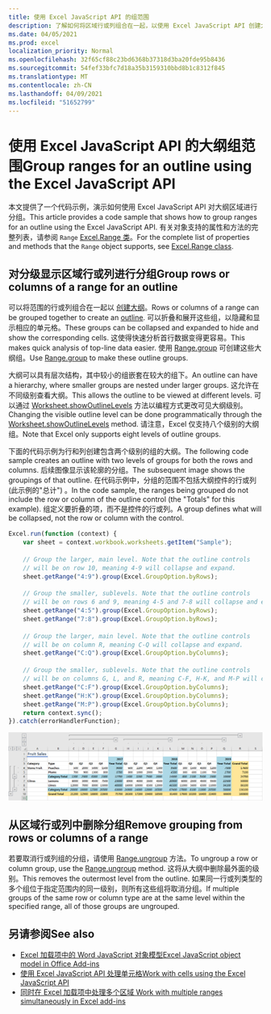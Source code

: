 ```yaml
---
title: 使用 Excel JavaScript API 的组范围
description: 了解如何将区域行或列组合在一起，以使用 Excel JavaScript API 创建大纲。
ms.date: 04/05/2021
ms.prod: excel
localization_priority: Normal
ms.openlocfilehash: 32f65cf88c23bd6368b37318d3ba20fde95b8436
ms.sourcegitcommit: 54fef33bfc7d18a35b3159310bbd8b1c8312f845
ms.translationtype: MT
ms.contentlocale: zh-CN
ms.lasthandoff: 04/09/2021
ms.locfileid: "51652799"
---
```

# <a name="group-ranges-for-an-outline-using-the-excel-javascript-api"></a><span data-ttu-id="59cc9-103">使用 Excel JavaScript API 的大纲组范围</span><span class="sxs-lookup"><span data-stu-id="59cc9-103">Group ranges for an outline using the Excel JavaScript API</span></span>

<span data-ttu-id="59cc9-104">本文提供了一个代码示例，演示如何使用 Excel JavaScript API 对大纲区域进行分组。</span><span class="sxs-lookup"><span data-stu-id="59cc9-104">This article provides a code sample that shows how to group ranges for an outline using the Excel JavaScript API.</span></span> <span data-ttu-id="59cc9-105">有关对象支持的属性和方法的完整列表，请参阅 `Range` [Excel.Range 类](/javascript/api/excel/excel.range)。</span><span class="sxs-lookup"><span data-stu-id="59cc9-105">For the complete list of properties and methods that the `Range` object supports, see [Excel.Range class](/javascript/api/excel/excel.range).</span></span>

## <a name="group-rows-or-columns-of-a-range-for-an-outline"></a><span data-ttu-id="59cc9-106">对分级显示区域行或列进行分组</span><span class="sxs-lookup"><span data-stu-id="59cc9-106">Group rows or columns of a range for an outline</span></span>

<span data-ttu-id="59cc9-107">可以将范围的行或列组合在一起以 [创建大纲](https://support.office.com/article/Outline-group-data-in-a-worksheet-08CE98C4-0063-4D42-8AC7-8278C49E9AFF)。</span><span class="sxs-lookup"><span data-stu-id="59cc9-107">Rows or columns of a range can be grouped together to create an [outline](https://support.office.com/article/Outline-group-data-in-a-worksheet-08CE98C4-0063-4D42-8AC7-8278C49E9AFF).</span></span> <span data-ttu-id="59cc9-108">可以折叠和展开这些组，以隐藏和显示相应的单元格。</span><span class="sxs-lookup"><span data-stu-id="59cc9-108">These groups can be collapsed and expanded to hide and show the corresponding cells.</span></span> <span data-ttu-id="59cc9-109">这使得快速分析首行数据变得更容易。</span><span class="sxs-lookup"><span data-stu-id="59cc9-109">This makes quick analysis of top-line data easier.</span></span> <span data-ttu-id="59cc9-110">使用 [Range.group](/javascript/api/excel/excel.range#group-groupoption-) 可创建这些大纲组。</span><span class="sxs-lookup"><span data-stu-id="59cc9-110">Use [Range.group](/javascript/api/excel/excel.range#group-groupoption-) to make these outline groups.</span></span>

<span data-ttu-id="59cc9-111">大纲可以具有层次结构，其中较小的组嵌套在较大的组下。</span><span class="sxs-lookup"><span data-stu-id="59cc9-111">An outline can have a hierarchy, where smaller groups are nested under larger groups.</span></span> <span data-ttu-id="59cc9-112">这允许在不同级别查看大纲。</span><span class="sxs-lookup"><span data-stu-id="59cc9-112">This allows the outline to be viewed at different levels.</span></span> <span data-ttu-id="59cc9-113">可以通过 [Worksheet.showOutlineLevels](/javascript/api/excel/excel.worksheet#showoutlinelevels-rowlevels--columnlevels-) 方法以编程方式更改可见大纲级别。</span><span class="sxs-lookup"><span data-stu-id="59cc9-113">Changing the visible outline level can be done programmatically through the [Worksheet.showOutlineLevels](/javascript/api/excel/excel.worksheet#showoutlinelevels-rowlevels--columnlevels-) method.</span></span> <span data-ttu-id="59cc9-114">请注意，Excel 仅支持八个级别的大纲组。</span><span class="sxs-lookup"><span data-stu-id="59cc9-114">Note that Excel only supports eight levels of outline groups.</span></span>

<span data-ttu-id="59cc9-115">下面的代码示例为行和列创建包含两个级别的组的大纲。</span><span class="sxs-lookup"><span data-stu-id="59cc9-115">The following code sample creates an outline with two levels of groups for both the rows and columns.</span></span> <span data-ttu-id="59cc9-116">后续图像显示该轮廓的分组。</span><span class="sxs-lookup"><span data-stu-id="59cc9-116">The subsequent image shows the groupings of that outline.</span></span> <span data-ttu-id="59cc9-117">在代码示例中，分组的范围不包括大纲控件的行或列 (此示例的"总计") 。</span><span class="sxs-lookup"><span data-stu-id="59cc9-117">In the code sample, the ranges being grouped do not include the row or column of the outline control (the "Totals" for this example).</span></span> <span data-ttu-id="59cc9-118">组定义要折叠的项，而不是控件的行或列。</span><span class="sxs-lookup"><span data-stu-id="59cc9-118">A group defines what will be collapsed, not the row or column with the control.</span></span>

```js
Excel.run(function (context) {
    var sheet = context.workbook.worksheets.getItem("Sample");

    // Group the larger, main level. Note that the outline controls
    // will be on row 10, meaning 4-9 will collapse and expand.
    sheet.getRange("4:9").group(Excel.GroupOption.byRows);

    // Group the smaller, sublevels. Note that the outline controls
    // will be on rows 6 and 9, meaning 4-5 and 7-8 will collapse and expand.
    sheet.getRange("4:5").group(Excel.GroupOption.byRows);
    sheet.getRange("7:8").group(Excel.GroupOption.byRows);

    // Group the larger, main level. Note that the outline controls
    // will be on column R, meaning C-Q will collapse and expand.
    sheet.getRange("C:Q").group(Excel.GroupOption.byColumns);

    // Group the smaller, sublevels. Note that the outline controls
    // will be on columns G, L, and R, meaning C-F, H-K, and M-P will collapse and expand.
    sheet.getRange("C:F").group(Excel.GroupOption.byColumns);
    sheet.getRange("H:K").group(Excel.GroupOption.byColumns);
    sheet.getRange("M:P").group(Excel.GroupOption.byColumns);
    return context.sync();
}).catch(errorHandlerFunction);
```

![具有两级、二维轮廓的范围](../images/excel-outline.png)

## <a name="remove-grouping-from-rows-or-columns-of-a-range"></a><span data-ttu-id="59cc9-120">从区域行或列中删除分组</span><span class="sxs-lookup"><span data-stu-id="59cc9-120">Remove grouping from rows or columns of a range</span></span>

<span data-ttu-id="59cc9-121">若要取消行或列组的分组，请使用 [Range.ungroup](/javascript/api/excel/excel.range#ungroup-groupoption-) 方法。</span><span class="sxs-lookup"><span data-stu-id="59cc9-121">To ungroup a row or column group, use the [Range.ungroup](/javascript/api/excel/excel.range#ungroup-groupoption-) method.</span></span> <span data-ttu-id="59cc9-122">这将从大纲中删除最外面的级别。</span><span class="sxs-lookup"><span data-stu-id="59cc9-122">This removes the outermost level from the outline.</span></span> <span data-ttu-id="59cc9-123">如果同一行或列类型的多个组位于指定范围内的同一级别，则所有这些组将取消分组。</span><span class="sxs-lookup"><span data-stu-id="59cc9-123">If multiple groups of the same row or column type are at the same level within the specified range, all of those groups are ungrouped.</span></span>

## <a name="see-also"></a><span data-ttu-id="59cc9-124">另请参阅</span><span class="sxs-lookup"><span data-stu-id="59cc9-124">See also</span></span>

- [<span data-ttu-id="59cc9-125">Excel 加载项中的 Word JavaScript 对象模型</span><span class="sxs-lookup"><span data-stu-id="59cc9-125">Excel JavaScript object model in Office Add-ins</span></span>](excel-add-ins-core-concepts.md)
- [<span data-ttu-id="59cc9-126">使用 Excel JavaScript API 处理单元格</span><span class="sxs-lookup"><span data-stu-id="59cc9-126">Work with cells using the Excel JavaScript API</span></span>](excel-add-ins-cells.md)
- [<span data-ttu-id="59cc9-127"> 同时在 Excel 加载项中处理多个区域 </span><span class="sxs-lookup"><span data-stu-id="59cc9-127">Work with multiple ranges simultaneously in Excel add-ins</span></span>](excel-add-ins-multiple-ranges.md)
